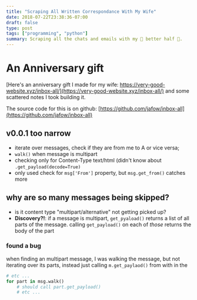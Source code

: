 ```yaml
---
title: "Scraping All Written Correspondance With My Wife"
date: 2018-07-22T23:38:36-07:00
draft: false
type: post
tags: ["programming", "python"]
summary: Scraping all the chats and emails with my 💖 better half 💖.
---
```


# An Anniversary gift
[Here's an anniversary gift I made for my wife:
https://very-good-website.xyz/inbox-all/](https://very-good-website.xyz/inbox-all/) and some scattered notes I
took building it.

The source code for this is on github:
[https://github.com/jafow/inbox-all](https://github.com/jafow/inbox-all)

## v0.0.1 too narrow
- iterate over messages, check if they are from me to A or vice versa;
- `walk()` when message is multipart
- checking only for Content-Type text/html (didn't know about
  `.get_payload(decode=True)`
- only used check for `msg['From']` property, but `msg.get_from()` catches more


## why are so many messages being skipped?
- is it content type "multipart/alternative" not getting picked up?
- **Discovery?!**: if a message is multipart, `get_pyaload()` returns a
    list of all parts of the message. calling `get_payload()` on each of
    _those_ returns the body of the part

### found a bug
when finding an multipart message, I was walking the message, but not iterating
over its parts, instead just calling `m.get_paylaod()` from with in the 

```python
# etc ...
for part in msg.walk()
    # should call part.get_payload()
    # etc ...
```
